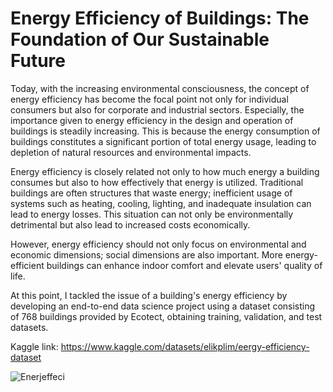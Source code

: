 # Energy Efficiency of Buildings: The Foundation of Our Sustainable Future

Today, with the increasing environmental consciousness, the concept of energy efficiency has become the focal point not only for individual consumers but also for corporate and industrial sectors. Especially, the importance given to energy efficiency in the design and operation of buildings is steadily increasing. This is because the energy consumption of buildings constitutes a significant portion of total energy usage, leading to depletion of natural resources and environmental impacts.

Energy efficiency is closely related not only to how much energy a building consumes but also to how effectively that energy is utilized. Traditional buildings are often structures that waste energy; inefficient usage of systems such as heating, cooling, lighting, and inadequate insulation can lead to energy losses. This situation can not only be environmentally detrimental but also lead to increased costs economically.

However, energy efficiency should not only focus on environmental and economic dimensions; social dimensions are also important. More energy-efficient buildings can enhance indoor comfort and elevate users' quality of life.

At this point, I tackled the issue of a building's energy efficiency by developing an end-to-end data science project using a dataset consisting of 768 buildings provided by Ecotect, obtaining training, validation, and test datasets.

Kaggle link: https://www.kaggle.com/datasets/elikplim/eergy-efficiency-dataset

![Enerjeffeci]( https://resmim.net/cdn/2024/03/19/fDZFe3.png)
